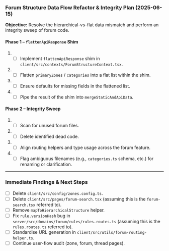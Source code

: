 ### Forum Structure Data Flow Refactor & Integrity Plan (2025-06-15)

**Objective:** Resolve the hierarchical-vs-flat data mismatch and perform an integrity sweep of forum code.

#### Phase 1 – `flattenApiResponse` Shim

1.  - [ ] Implement `flattenApiResponse` shim in `client/src/contexts/ForumStructureContext.tsx`.
2.  - [ ] Flatten `primaryZones` / `categories` into a flat list within the shim.
3.  - [ ] Ensure defaults for missing fields in the flattened list.
4.  - [ ] Pipe the result of the shim into `mergeStaticAndApiData`.

#### Phase 2 – Integrity Sweep

1.  - [ ] Scan for unused forum files.
2.  - [ ] Delete identified dead code.
3.  - [ ] Align routing helpers and type usage across the forum feature.
4.  - [ ] Flag ambiguous filenames (e.g., `categories.ts` schema, etc.) for renaming or clarification.

---

### Immediate Findings & Next Steps

- [ ] Delete `client/src/config/zones.config.ts`.
- [ ] Delete `client/src/pages/forum-search.tsx` (assuming this is the `forum-search.tsx` referred to).
- [ ] Remove `mapToHierarchicalStructure` helper.
- [ ] Fix `rule.versionHash` bug in `server/src/domains/forum/rules/rules.routes.ts` (assuming this is the `rules.routes.ts` referred to).
- [ ] Standardise URL generation in `client/src/utils/forum-routing-helper.ts`.
- [ ] Continue user-flow audit (zone, forum, thread pages).
